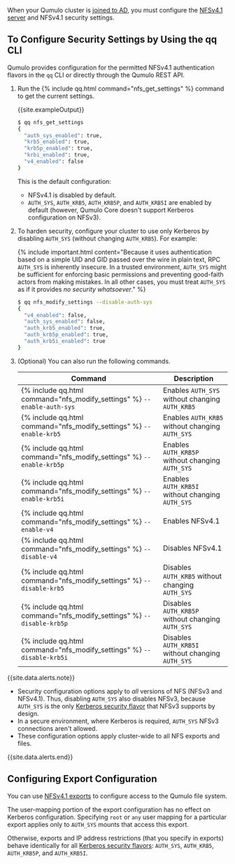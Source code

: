 When your Qumulo cluster is [joined to AD](kerberos-prerequisites-joining-cluster-active-directory.html), you must configure the [NFSv4.1 server](../nfs/nfsv4.1-enabling-using.html) and NFSv4.1 security settings.

## To Configure Security Settings by Using the qq CLI
Qumulo provides configuration for the permitted NFSv4.1 authentication flavors in the `qq` CLI or directly through the Qumulo REST API.

1. Run the {% include qq.html command="nfs_get_settings" %} command to get the current settings.

   {{site.exampleOutput}}

   ```bash
   $ qq nfs_get_settings
   {
     "auth_sys_enabled": true,
     "krb5_enabled": true,
     "krb5p_enabled": true,
     "krbi_enabled": true,
     "v4_enabled": false
   }
   ```

   This is the default configuration:
   * NFSv4.1 is disabled by default.
   * `AUTH_SYS`, `AUTH_KRB5`, `AUTH_KRB5P`, and `AUTH_KRB5I` are enabled by default (however, Qumulo Core doesn't support Kerberos configuration on NFSv3).

1. To harden security, configure your cluster to use only Kerberos by disabling `AUTH_SYS` (without changing `AUTH_KRB5`). For example:

   {% include important.html content="Because it uses authentication based on a simple UID and GID passed over the wire in plain text, RPC `AUTH_SYS` is inherently insecure. In a trusted environment, `AUTH_SYS` might be sufficient for enforcing basic permissions and preventing good-faith actors from making mistakes. In all other cases, you must treat `AUTH_SYS` as if it provides _no security whatsoever_." %}

   ```bash
   $ qq nfs_modify_settings --disable-auth-sys  
   {
     "v4_enabled": false,
     "auth_sys_enabled": false,
     "auth_krb5_enabled": true,
     "auth_krb5p_enabled": true,
     "auth_krb5i_enabled": true
   }
   ```
1. (Optional) You can also run the following commands.

   | Command | Description |
   | ------- | ----------- |
   | {% include qq.html command="nfs_modify_settings" %} `--enable-auth-sys` | Enables `AUTH_SYS` without changing `AUTH_KRB5` |
   | {% include qq.html command="nfs_modify_settings" %} `--enable-krb5` | Enables `AUTH_KRB5` without changing `AUTH_SYS` |
   | {% include qq.html command="nfs_modify_settings" %} `--enable-krb5p` | Enables `AUTH_KRB5P` without changing `AUTH_SYS` |
   | {% include qq.html command="nfs_modify_settings" %} `--enable-krb5i` | Enables `AUTH_KRB5I` without changing `AUTH_SYS` |
   | {% include qq.html command="nfs_modify_settings" %} `--enable-v4` | Enables NFSv4.1 |
   | {% include qq.html command="nfs_modify_settings" %} `--disable-v4` | Disables NFSv4.1 |
   | {% include qq.html command="nfs_modify_settings" %} `--disable-krb5` | Disables `AUTH_KRB5` without changing `AUTH_SYS` |
   | {% include qq.html command="nfs_modify_settings" %} `--disable-krb5p` | Disables `AUTH_KRB5P` without changing `AUTH_SYS` |
   | {% include qq.html command="nfs_modify_settings" %} `--disable-krb5i` | Disables `AUTH_KRB5I` without changing `AUTH_SYS` |

{{site.data.alerts.note}}
<ul>
  <li>Security configuration options apply to <em>all</em> versions of NFS (NFSv3 and NFSv4.1). Thus, disabling <code>AUTH_SYS</code> also disables NFSv3, because <code>AUTH_SYS</code> is the only <a href="../kerberos/kerberos-with-qumulo-core.html#choosing-a-kerberos-security-flavor">Kerberos security flavor</a> that NFSv3 supports by design.</li>
  <li>In a secure environment, where Kerberos is required, <code>AUTH_SYS</code> NFSv3 connections aren't allowed.</li>
  <li>These configuration options apply cluster-wide to all NFS exports and files.</li>
</ul>
{{site.data.alerts.end}}


## Configuring Export Configuration
You can use [NFSv4.1 exports](../nfs/nfsv4.1-enabling-using.html) to configure access to the Qumulo file system.

The user-mapping portion of the export configuration has no effect on Kerberos configuration. Specifying `root` or `any` user mapping for a particular export applies only to `AUTH_SYS` mounts that access this export.

Otherwise, exports and IP address restrictions (that you specify in exports) behave identically for all [Kerberos security flavors](../kerberos/kerberos-with-qumulo-core.html#choosing-a-kerberos-security-flavor): `AUTH_SYS`, `AUTH_KRB5`, `AUTH_KRB5P`, and `AUTH_KRB5I`.
